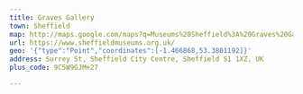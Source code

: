 ```yaml
---
title: Graves Gallery
town: Sheffield
map: http://maps.google.com/maps?q=Museums%20Sheffield%3A%20Graves%20Gallery%2C%20Surrey%20Street%2C%20Sheffield%2C%20GB%2C%20S1%201XZ
url: https://www.sheffieldmuseums.org.uk/
geo: '{"type":"Point","coordinates":[-1.466868,53.3801192]}'
address: Surrey St, Sheffield City Centre, Sheffield S1 1XZ, UK
plus_code: 9C5W9GJM+27

---
```


